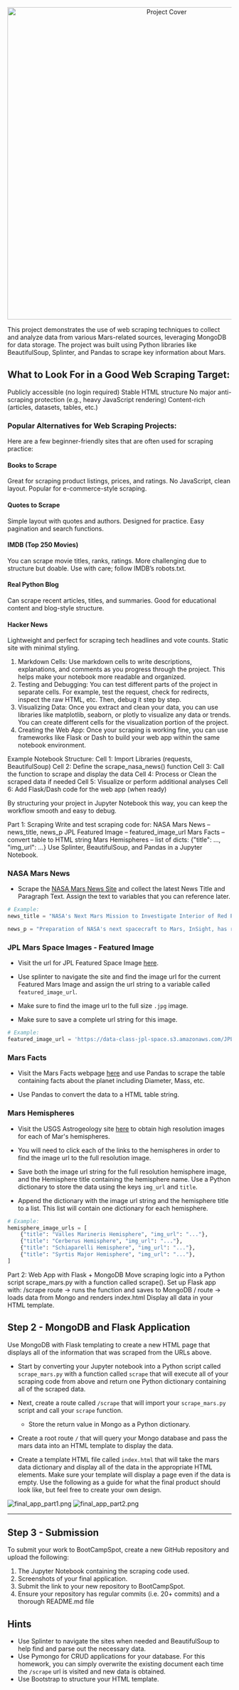 <p align="center">
  <img src="BrandingImages/MongDB_Readme_CoverImage2.png" alt="Project Cover" width="700"/>
</p>

This project demonstrates the use of web scraping techniques to collect and analyze data from various Mars-related sources, leveraging MongoDB for data storage. The project was built using Python libraries like BeautifulSoup, Splinter, and Pandas to scrape key information about Mars.

## What to Look For in a Good Web Scraping Target:
Publicly accessible (no login required)
Stable HTML structure
No major anti-scraping protection (e.g., heavy JavaScript rendering)
Content-rich (articles, datasets, tables, etc.)

### Popular Alternatives for Web Scraping Projects:
Here are a few beginner-friendly sites that are often used for scraping practice:
#### Books to Scrape
Great for scraping product listings, prices, and ratings.
No JavaScript, clean layout.
Popular for e-commerce-style scraping.
#### Quotes to Scrape
Simple layout with quotes and authors.
Designed for practice.
Easy pagination and search functions.
#### IMDB (Top 250 Movies)
You can scrape movie titles, ranks, ratings.
More challenging due to structure but doable.
Use with care; follow IMDB’s robots.txt.
#### Real Python Blog
Can scrape recent articles, titles, and summaries.
Good for educational content and blog-style structure.
#### Hacker News
Lightweight and perfect for scraping tech headlines and vote counts.
Static site with minimal styling.

1. Markdown Cells: Use markdown cells to write descriptions, explanations, and comments as you progress through the project. This helps make your notebook more readable and organized.
2. Testing and Debugging: You can test different parts of the project in separate cells. For example, test the request, check for redirects, inspect the raw HTML, etc. Then, debug it step by step.
3. Visualizing Data: Once you extract and clean your data, you can use libraries like matplotlib, seaborn, or plotly to visualize any data or trends. You can create different cells for the visualization portion of the project.
4. Creating the Web App: Once your scraping is working fine, you can use frameworks like Flask or Dash to build your web app within the same notebook environment.

Example Notebook Structure:
Cell 1: Import Libraries (requests, BeautifulSoup)
Cell 2: Define the scrape_nasa_news() function
Cell 3: Call the function to scrape and display the data
Cell 4: Process or Clean the scraped data if needed
Cell 5: Visualize or perform additional analyses
Cell 6: Add Flask/Dash code for the web app (when ready)

By structuring your project in Jupyter Notebook this way, you can keep the workflow smooth and easy to debug.

Part 1: Scraping
Write and test scraping code for:
NASA Mars News – news_title, news_p
JPL Featured Image – featured_image_url
Mars Facts – convert table to HTML string
Mars Hemispheres – list of dicts: {"title": ..., "img_url": ...}
Use Splinter, BeautifulSoup, and Pandas in a Jupyter Notebook.

### NASA Mars News

* Scrape the [NASA Mars News Site](https://mars.nasa.gov/news/) and collect the latest News Title and Paragraph Text. Assign the text to variables that you can reference later.

```python
# Example:
news_title = "NASA's Next Mars Mission to Investigate Interior of Red Planet"

news_p = "Preparation of NASA's next spacecraft to Mars, InSight, has ramped up this summer, on course for launch next May from Vandenberg Air Force Base in central California -- the first interplanetary launch in history from America's West Coast."
```

### JPL Mars Space Images - Featured Image

* Visit the url for JPL Featured Space Image [here](https://data-class-jpl-space.s3.amazonaws.com/JPL_Space/index.html).

* Use splinter to navigate the site and find the image url for the current Featured Mars Image and assign the url string to a variable called `featured_image_url`.

* Make sure to find the image url to the full size `.jpg` image.

* Make sure to save a complete url string for this image.

```python
# Example:
featured_image_url = 'https://data-class-jpl-space.s3.amazonaws.com/JPL_Space/image/featured/mars2.jpg'
```

### Mars Facts

* Visit the Mars Facts webpage [here](https://space-facts.com/mars/) and use Pandas to scrape the table containing facts about the planet including Diameter, Mass, etc.

* Use Pandas to convert the data to a HTML table string.

### Mars Hemispheres

* Visit the USGS Astrogeology site [here](https://astrogeology.usgs.gov/search/results?q=hemisphere+enhanced&k1=target&v1=Mars) to obtain high resolution images for each of Mar's hemispheres.

* You will need to click each of the links to the hemispheres in order to find the image url to the full resolution image.

* Save both the image url string for the full resolution hemisphere image, and the Hemisphere title containing the hemisphere name. Use a Python dictionary to store the data using the keys `img_url` and `title`.

* Append the dictionary with the image url string and the hemisphere title to a list. This list will contain one dictionary for each hemisphere.

```python
# Example:
hemisphere_image_urls = [
    {"title": "Valles Marineris Hemisphere", "img_url": "..."},
    {"title": "Cerberus Hemisphere", "img_url": "..."},
    {"title": "Schiaparelli Hemisphere", "img_url": "..."},
    {"title": "Syrtis Major Hemisphere", "img_url": "..."},
]
```

Part 2: Web App with Flask + MongoDB
Move scraping logic into a Python script scrape_mars.py with a function called scrape().
Set up Flask app with:
/scrape route → runs the function and saves to MongoDB
/ route → loads data from Mongo and renders index.html
Display all data in your HTML template.

## Step 2 - MongoDB and Flask Application

Use MongoDB with Flask templating to create a new HTML page that displays all of the information that was scraped from the URLs above.

* Start by converting your Jupyter notebook into a Python script called `scrape_mars.py` with a function called `scrape` that will execute all of your scraping code from above and return one Python dictionary containing all of the scraped data.

* Next, create a route called `/scrape` that will import your `scrape_mars.py` script and call your `scrape` function.

  * Store the return value in Mongo as a Python dictionary.

* Create a root route `/` that will query your Mongo database and pass the mars data into an HTML template to display the data.

* Create a template HTML file called `index.html` that will take the mars data dictionary and display all of the data in the appropriate HTML elements. Make sure your template will display a page even if the data is empty. Use the following as a guide for what the final product should look like, but feel free to create your own design. 

![final_app_part1.png](Images/final_app_part1.png)
![final_app_part2.png](Images/final_app_part2.png)

- - -

## Step 3 - Submission

To submit your work to BootCampSpot, create a new GitHub repository and upload the following:
1. The Jupyter Notebook containing the scraping code used.
2. Screenshots of your final application.
3. Submit the link to your new repository to BootCampSpot.
4. Ensure your repository has regular commits (i.e. 20+ commits) and a thorough README.md file

## Hints

* Use Splinter to navigate the sites when needed and BeautifulSoup to help find and parse out the necessary data.
* Use Pymongo for CRUD applications for your database. For this homework, you can simply overwrite the existing document each time the `/scrape` url is visited and new data is obtained.
* Use Bootstrap to structure your HTML template.
